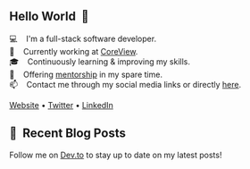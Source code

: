 ## Hello World &nbsp;:wave:

:computer: &nbsp;&nbsp; I'm a full-stack software developer.<br/>
:briefcase: &nbsp;&nbsp; Currently working at [CoreView](https://coreview.com).<br/>
:mortar_board: &nbsp;&nbsp; Continuously learning & improving my skills.<br/>
:school: &nbsp;&nbsp; Offering [mentorship](https://michaelgee.com/mentorship) in my spare time.<br/>
:mailbox: &nbsp;&nbsp; Contact me through my social media links or directly [here](https://michaelgee.com/contact).<br/>

[Website](https://michaelgee.com) • [Twitter](https://twitter.com/michaelgee7) • [LinkedIn](https://www.linkedin.com/in/michael-gee)

## :closed_book:&nbsp; Recent Blog Posts

<!-- BLOG-POST-LIST:START -->
<!-- BLOG-POST-LIST:END -->

Follow me on [Dev.to](https://dev.to/michaelgee22) to stay up to date on my latest posts!
